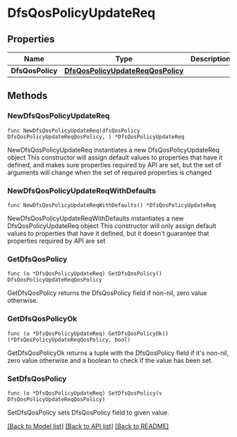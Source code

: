 # DfsQosPolicyUpdateReq

## Properties

Name | Type | Description | Notes
------------ | ------------- | ------------- | -------------
**DfsQosPolicy** | [**DfsQosPolicyUpdateReqQosPolicy**](DfsQosPolicyUpdateReqQosPolicy.md) |  | 

## Methods

### NewDfsQosPolicyUpdateReq

`func NewDfsQosPolicyUpdateReq(dfsQosPolicy DfsQosPolicyUpdateReqQosPolicy, ) *DfsQosPolicyUpdateReq`

NewDfsQosPolicyUpdateReq instantiates a new DfsQosPolicyUpdateReq object
This constructor will assign default values to properties that have it defined,
and makes sure properties required by API are set, but the set of arguments
will change when the set of required properties is changed

### NewDfsQosPolicyUpdateReqWithDefaults

`func NewDfsQosPolicyUpdateReqWithDefaults() *DfsQosPolicyUpdateReq`

NewDfsQosPolicyUpdateReqWithDefaults instantiates a new DfsQosPolicyUpdateReq object
This constructor will only assign default values to properties that have it defined,
but it doesn't guarantee that properties required by API are set

### GetDfsQosPolicy

`func (o *DfsQosPolicyUpdateReq) GetDfsQosPolicy() DfsQosPolicyUpdateReqQosPolicy`

GetDfsQosPolicy returns the DfsQosPolicy field if non-nil, zero value otherwise.

### GetDfsQosPolicyOk

`func (o *DfsQosPolicyUpdateReq) GetDfsQosPolicyOk() (*DfsQosPolicyUpdateReqQosPolicy, bool)`

GetDfsQosPolicyOk returns a tuple with the DfsQosPolicy field if it's non-nil, zero value otherwise
and a boolean to check if the value has been set.

### SetDfsQosPolicy

`func (o *DfsQosPolicyUpdateReq) SetDfsQosPolicy(v DfsQosPolicyUpdateReqQosPolicy)`

SetDfsQosPolicy sets DfsQosPolicy field to given value.



[[Back to Model list]](../README.md#documentation-for-models) [[Back to API list]](../README.md#documentation-for-api-endpoints) [[Back to README]](../README.md)


